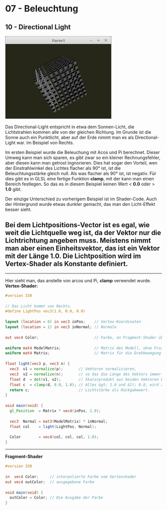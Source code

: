 # 07 - Beleuchtung
## 10 - Directional Light

![image.png](image.png)

Das Directional-Light entspricht in etwa dem Sonnen-Licht, die Lichtstrahlen kommen alle von der gleichen Richtung.
Im Grunde ist die Sonne auch ein Punktlicht, aber auf der Erde nimmt man es als Directional-Light war.
Im Beispiel von Rechts.

Im ersten Beispiel wurde die Beleuchung mit Acos und Pi berechnet.
Dieser Umweg kann man sich sparen, es gibt zwar so ein kleiner Rechnungsfehler, aber diesen kann man getrost ingnorieren.
Dies hat sogar den Vorteil, wen der Einstrahlwinkel des Lichtes flacher als 90° ist, ist die Beleuchtungsstärke gleich null.
Als was flacher als 90° ist, ist negativ.
Für dies gibt es in GLSL eine fertige Funktion <b>clamp</b>, mit der kann man einen Bereich festlegen.
So das es in diesem Beispiel keinen Wert &lt; <b>0.0</b> oder &gt; <b>1.0</b> gibt.

Der einzige Unterschied zu vorherigem Beispiel ist im Shader-Code. Auch der Hintergrund wurde etwas dunkler gemacht, das man den Licht-Effekt besser sieht.

Bei dem Lichtpositions-Vector ist es egal, wie weit die Lichtquelle weg ist, da der Vektor nur die Lichtrichtung angeben muss.
Meistens nimmt man aber einen <b>Einheitsvektor</b>, das ist ein Vektor mit der Länge <b>1.0</b>.
Die Lichtposition wird im Vertex-Shader als Konstante definiert.
---
---
Hier sieht man, das anstelle von arcos und Pi, <b>clamp</b> verwendet wurde.
<b>Vertex-Shader:</b>

```glsl
#version 330

// Das Licht kommt von Rechts.
#define LightPos vec3(1.0, 0.0, 0.0)

layout (location = 0) in vec3 inPos;    // Vertex-Koordinaten
layout (location = 1) in vec3 inNormal; // Normale

out vec4 Color;                         // Farbe, an Fragment-Shader übergeben.

uniform mat4 ModelMatrix;               // Matrix des Modell, ohne Frustumeinfluss.
uniform mat4 Matrix;                    // Matrix für die Drehbewegung und Frustum.

float light(vec3 p, vec3 n) {
  vec3  v1 = normalize(p);       // Vektoren normalisieren,
  vec3  v2 = normalize(n);       // so das die Länge des Vektors immer 1.0 ist.
  float d  = dot(v1, v2);        // Skalarprodukt aus beiden Vektoren berechnen.
  float c  = clamp(d, 0.0, 1.0); // Alles &gt; 1.0 und &lt; 0.0, wird zwischen 0.0 und 1.0 gesetzt.
  return c;                      // Lichtstärke als Rückgabewert.
}

void main(void) {
  gl_Position  = Matrix * vec4(inPos, 1.0);

  vec3  Normal = mat3(ModelMatrix) * inNormal;
  float col    = light(LightPos, Normal);

  Color        = vec4(col, col, col, 1.0);
}

```

---
<b>Fragment-Shader</b>

```glsl
#version 330

in  vec4 Color;     // interpolierte Farbe vom Vertexshader
out vec4 outColor;  // ausgegebene Farbe

void main(void) {
  outColor = Color; // Die Ausgabe der Farbe
}

```


